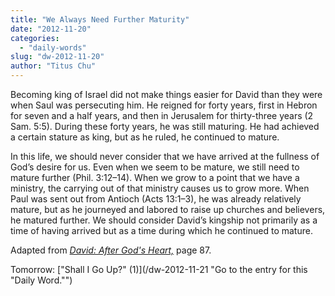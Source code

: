 ```yaml
---
title: "We Always Need Further Maturity"
date: "2012-11-20"
categories: 
  - "daily-words"
slug: "dw-2012-11-20"
author: "Titus Chu"
---
```


Becoming king of Israel did not make things easier for David than they were when Saul was persecuting him. He reigned for forty years, first in Hebron for seven and a half years, and then in Jerusalem for thirty-three years (2 Sam. 5:5). During these forty years, he was still maturing. He had achieved a certain stature as king, but as he ruled, he continued to mature.

In this life, we should never consider that we have arrived at the fullness of God’s desire for us. Even when we seem to be mature, we still need to mature further (Phil. 3:12–14). When we grow to a point that we have a ministry, the carrying out of that ministry causes us to grow more. When Paul was sent out from Antioch (Acts 13:1–3), he was already relatively mature, but as he journeyed and labored to raise up churches and believers, he matured further. We should consider David’s kingship not primarily as a time of having arrived but as a time during which he continued to mature.

Adapted from _[David: After God's Heart,](/book-david "Go to the listing for this book.")_ page 87.

Tomorrow: ["Shall I Go Up?" (1)](/dw-2012-11-21 "Go to the entry for this "Daily Word."")
